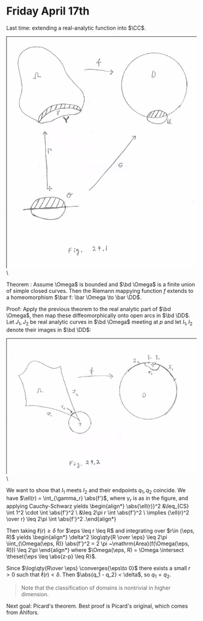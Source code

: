 # Friday April 17th

Last time: extending a real-analytic function into $\CC$.

![](figures/image_2020-04-17-13-40-45.png)\

Theorem
:   Assume \Omega$ is bounded and $\bd \Omega$ is a finite union of simple closed curves.
    Then the Riemann mappying function $f$ extends to a homeomorphism $\bar f: \bar \Omega \to \bar \DD$.


Proof:
Apply the previous theorem to the real analytic part of $\bd \Omega$, then map these diffeomorphically onto open arcs in $\bd \DD$.
Let $J_1, J_2$ be real analytic curves in $\bd \Omega$ meeting at $p$ and let $I_1, I_2$ denote their images in $\bd \DD$:

![](figures/image_2020-04-17-13-44-28.png)\

We want to show that $I_1$ meets $I_2$ and their endpoints $q_1, q_2$ coincide.
We have $\ell(r) = \int_{\gamma_r} \abs{f'}$, where $\gamma_r$ is as in the figure, and applying Cauchy-Schwarz yields
\begin{align*}
\abs{\ell(r)}^2 
&\leq_{CS} \int 1^2 \cdot \int \abs{f'}^2 \\
&\leq 2\pi r \int \abs{f'}^2 \\
\implies {\ell(r)^2 \over r} \leq 2\pi \int \abs{f'}^2
.\end{align*}

Then taking $\ell(r) \geq \delta$ for $\eps \leq r \leq R$  and integrating over $r\in (\eps, R)$ yields
\begin{align*}
\delta^2 \log\qty{R \over \eps} \leq 2\pi \iint_{\Omega(\eps, R)} \abs{f'}^2 = 2 \pi ~\mathrm{Area}(f(\Omega(\eps, R))) \leq 2\pi
\end{align*}
where $\Omega(\eps, R) = \Omega \intersect \theset{\eps \leq \abs{z-p} \leq R}$.

Since $\log\qty{R\over \eps} \converges{\eps\to 0}$ there exists a small $r>0$ such that $\ell(r) < \delta$.
Then $\abs{q_1 - q_2} < \delta$, so $q_1 = q_2$.

> Note that the classification of domains is nontrivial in higher dimension.

Next goal: Picard's theorem. 
Best proof is Picard's original, which comes from Ahlfors.
